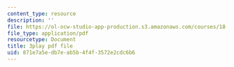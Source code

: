 ```yaml
---
content_type: resource
description: ''
file: https://ol-ocw-studio-app-production.s3.amazonaws.com/courses/18-01sc-single-variable-calculus-fall-2010/871e7a5edb7eab5b4f4f3572e2cdc6b6_ER5B_YBFMJo.pdf
file_type: application/pdf
resourcetype: Document
title: 3play pdf file
uid: 871e7a5e-db7e-ab5b-4f4f-3572e2cdc6b6
---
```

